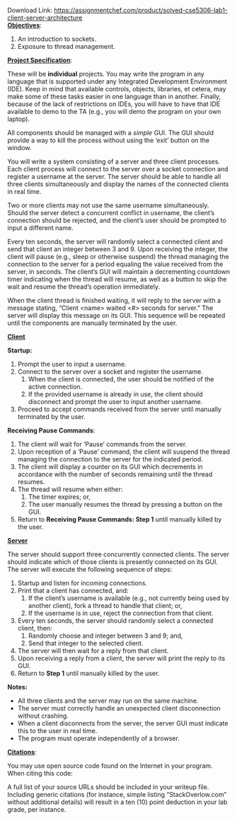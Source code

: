 Download Link: https://assignmentchef.com/product/solved-cse5306-lab1-client-server-architecture
<br>
<strong><u>Objectives</u></strong>:

<ol>

 <li>An introduction to sockets.</li>

 <li>Exposure to thread management.</li>

</ol>

<strong><u>Project Specification</u></strong>:

These will be <strong>individual</strong> projects. You may write the program in any language that is supported under any Integrated Development Environment (IDE). Keep in mind that available controls, objects, libraries, et cetera, may make some of these tasks easier in one language than in another. Finally, because of the lack of restrictions on IDEs, you will have to have that IDE available to demo to the TA (e.g., you will demo the program on your own laptop).

All components should be managed with a <em>simple</em> GUI.  The GUI should provide a way to kill the process without using the ‘exit’ button on the window.

You will write a system consisting of a server and three client processes.  Each client process will connect to the server over a socket connection and register a username at the server. The server should be able to handle all three clients simultaneously and display the names of the connected clients in real time.

Two or more clients may not use the same username simultaneously.  Should the server detect a concurrent conflict in username, the client’s connection should be rejected, and the client’s user should be prompted to input a different name.

Every ten seconds, the server will randomly select a connected client and send that client an integer between 3 and 9.  Upon receiving the integer, the client will pause (e.g., sleep or otherwise suspend) the thread managing the connection to the server for a period equaling the value received from the server, in seconds.  The client’s GUI will maintain a decrementing countdown timer indicating when the thread will resume, as well as a button to skip the wait and resume the thread’s operation immediately.

When the client thread is finished waiting, it will reply to the server with a message stating, “Client &lt;name&gt; waited &lt;#&gt; seconds for server.”  The server will display this message on its GUI.  This sequence will be repeated until the components are manually terminated by the user.

<strong><u>Client</u> </strong>




<strong>Startup: </strong>

<ol>

 <li>Prompt the user to input a username.</li>

 <li>Connect to the server over a socket and register the username.

  <ol>

   <li>When the client is connected, the user should be notified of the active connection.</li>

   <li>If the provided username is already in use, the client should disconnect and prompt the user to input another username.</li>

  </ol></li>

 <li>Proceed to accept commands received from the server until manually terminated by the user.</li>

</ol>




<strong>Receiving Pause Commands</strong>:

<ol>

 <li>The client will wait for ‘Pause’ commands from the server.</li>

 <li>Upon reception of a ‘Pause’ command, the client will suspend the thread managing the connection to the server for the indicated period.</li>

 <li>The client will display a counter on its GUI which decrements in accordance with the number of seconds remaining until the thread resumes.</li>

 <li>The thread will resume when either:

  <ol>

   <li>The timer expires; or,</li>

   <li>The user manually resumes the thread by pressing a button on the GUI.</li>

  </ol></li>

 <li>Return to <strong>Receiving Pause Commands: Step 1</strong> until manually killed by the user.</li>

</ol>




<strong><u>Server</u> </strong>




The server should support three concurrently connected clients.  The server should indicate which of those clients is presently connected on its GUI.  The server will execute the following sequence of steps:

<ol>

 <li>Startup and listen for incoming connections.</li>

 <li>Print that a client has connected, and:

  <ol>

   <li>If the client’s username is available (e.g., not currently being used by another client), fork a thread to handle that client; or,</li>

   <li>If the username is in use, reject the connection from that client.</li>

  </ol></li>

 <li>Every ten seconds, the server should randomly select a connected client, then:

  <ol>

   <li>Randomly choose and integer between 3 and 9; and,</li>

   <li>Send that integer to the selected client.</li>

  </ol></li>

 <li>The server will then wait for a reply from that client.</li>

 <li>Upon receiving a reply from a client, the server will print the reply to its GUI.</li>

 <li>Return to <strong>Step 1</strong> until manually killed by the user.</li>

</ol>




<strong>Notes: </strong>

<ul>

 <li>All three clients and the server may run on the same machine.</li>

 <li>The server must correctly handle an unexpected client disconnection without crashing.</li>

 <li>When a client disconnects from the server, the server GUI must indicate this to the user in real time.</li>

 <li>The program must operate independently of a browser.</li>

</ul>

<strong> </strong>

<strong><u>Citations</u></strong>:

You may use open source code found on the Internet in your program.  When citing this code:

A full list of your source URLs should be included in your writeup file.  Including generic citations (for instance, simple listing “StackOverlow.com” without additional details) will result in a ten (10) point deduction in your lab grade, per instance.